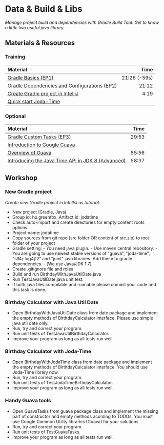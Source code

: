 # Data & Build & Libs
*Manage project build and dependencies with Gradle Build Tool. Get to know a little two useful java library.*

## Materials & Resources

### Training
| Material | Time |
|:-------- |-----:|
|[Gradle Basics (EP1)](https://www.youtube.com/watch?v=vxKN2VSqTMg&t=595s)|21:26 (-59s)|
|[Gradle Dependencies and Configurations (EP2)](https://www.youtube.com/watch?v=7alCuE7cNVQ)|21:12|
|[Create Gradle project in IntelliJ](https://www.youtube.com/watch?v=3Euo6xzCwY4)|4:19|
|[Quick start Joda-Time](http://www.joda.org/joda-time/quickstart.html)||


### Optional
| Material | Time |
|:-------- |-----:|
|[Gradle Custom Tasks (EP3)](https://www.youtube.com/watch?v=g56O_HeefBE)|29:53|
|[Introduction to Google Guava](http://zetcode.com/articles/guava/)||
|[Overview of Guava](https://www.youtube.com/watch?v=MFEJll-wU7Q)|55:56|
|[Introducing the Java Time API in JDK 8 (Advanced)](https://www.youtube.com/watch?v=CtD9B9TU_cY)|58:37|
      
## Workshop

### New Gradle project
*Create new Gradle project in IntelliJ as tutorial.*
- New project (Gradle, Java)
- Group id: hu.greenfox, Artifact id: jodatime
- Check auto-import and create directories for empty content roots options
- Project name: jodatime
- Copy sources from git repo (src folder OR content of src.zip) to root folder of your project
- Gradle setting:
      - You need java plugin.
      - Use maven central repository.
      - You are going to use newest stable versions of "guava", "joda-time", "slf4j-log4j12" and "junit" java libraries. Add these to gradle dependencies.
      - (We use Java/JDK 1.7)
- Create .gitignore file and roles
- Build and run BirthdayWithJavaUtilDate.java
- Run TestJavaUtilDate.java unit test.
- If both java files compilable and runnable please commit your code and this task is done.

### Birthday Calculator with Java Util Date

- Open BirthdayWithJavaUtilDate class from date package and implement the empty methods of BirthdayCalculator interface. Please use simple java util date only.
- Run, try and correct your program.
- Run unit tests of TestJavaUtilBirthdayCalculator.
- Improve your program as long as all tests run well.

### Birthday Calculator with Joda-Time

- Open BirthdayWithJodaTime class from date package and implement the empty methods of BirthdayCalculator interface. You should use Joda-Time library now.
- Run, try and correct your program.
- Run unit tests of TestJodaTimeBirthdayCalculator.
- Improve your program as long as all tests run well.

### Handy Guava tools

- Open GuavaTasks from guava package class and implement the missing part of constructor and empty methods acording to TODOs. You must use Google Common Utility libraries (Guava) for your solutions
- Run, try and correct your program.
- Run unit tests of TestGuavaTasks.
- Improve your program as long as all tests run well.
